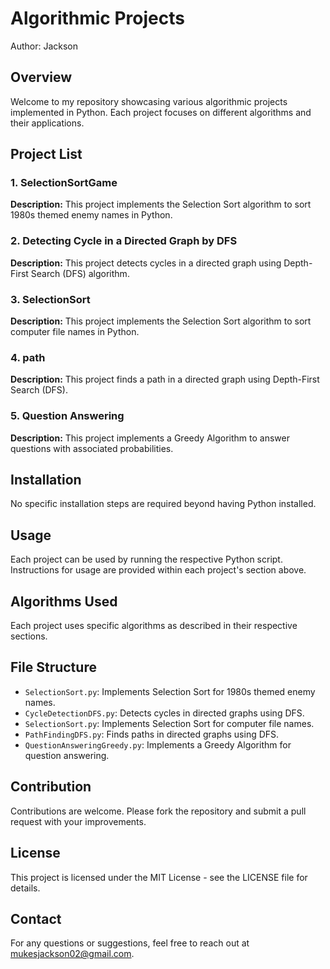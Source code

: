 # Algorithmic Projects

Author: Jackson

## Overview

Welcome to my repository showcasing various algorithmic projects implemented in Python. Each project focuses on different algorithms and their applications.

## Project List

### 1. SelectionSortGame

**Description:**
This project implements the Selection Sort algorithm to sort 1980s themed enemy names in Python.

### 2. Detecting Cycle in a Directed Graph by DFS

**Description:**
This project detects cycles in a directed graph using Depth-First Search (DFS) algorithm.

### 3. SelectionSort

**Description:**
This project implements the Selection Sort algorithm to sort computer file names in Python.

### 4. path

**Description:**
This project finds a path in a directed graph using Depth-First Search (DFS).

### 5. Question Answering

**Description:**
This project implements a Greedy Algorithm to answer questions with associated probabilities.

## Installation

No specific installation steps are required beyond having Python installed.

## Usage

Each project can be used by running the respective Python script. Instructions for usage are provided within each project's section above.

## Algorithms Used

Each project uses specific algorithms as described in their respective sections.

## File Structure

- `SelectionSort.py`: Implements Selection Sort for 1980s themed enemy names.
- `CycleDetectionDFS.py`: Detects cycles in directed graphs using DFS.
- `SelectionSort.py`: Implements Selection Sort for computer file names.
- `PathFindingDFS.py`: Finds paths in directed graphs using DFS.
- `QuestionAnsweringGreedy.py`: Implements a Greedy Algorithm for question answering.

## Contribution

Contributions are welcome. Please fork the repository and submit a pull request with your improvements.

## License

This project is licensed under the MIT License - see the LICENSE file for details.

## Contact

For any questions or suggestions, feel free to reach out at [mukesjackson02@gmail.com](mukesjackson02@gmail.com).
